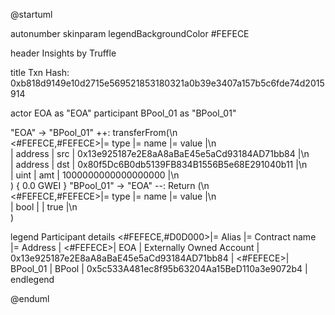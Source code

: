 

@startuml

autonumber
skinparam legendBackgroundColor #FEFECE

<style>
      header {
        HorizontalAlignment left
        FontColor purple
        FontSize 14
        Padding 10
      }
    </style>

header Insights by Truffle

title Txn Hash: 0xb818d9149e10d2715e569521853180321a0b39e3407a157b5c6fde74d2015914


actor EOA as "EOA"
participant BPool_01 as "BPool_01"

"EOA" -> "BPool_01" ++: transferFrom(\n\
<#FEFECE,#FEFECE>|= type |= name |= value |\n\
| address | src | 0x13e925187e2E8aA8aBaE45e5aCd93184AD71bb84 |\n\
| address | dst | 0x80f5Dc6B0db5139FB834B1556B5e68E291040b11 |\n\
| uint | amt | 1000000000000000000 |\n\
) { 0.0 GWEI }
"BPool_01" -> "EOA" --: Return (\n\
<#FEFECE,#FEFECE>|= type |= name |= value |\n\
| bool |  | true |\n\
)

legend
Participant details
<#FEFECE,#D0D000>|= Alias |= Contract name |= Address |
<#FEFECE>| EOA | Externally Owned Account | 0x13e925187e2E8aA8aBaE45e5aCd93184AD71bb84 |
<#FEFECE>| BPool_01 | BPool | 0x5c533A481ec8f95b63204Aa15BeD110a3e9072b4 |
endlegend

@enduml